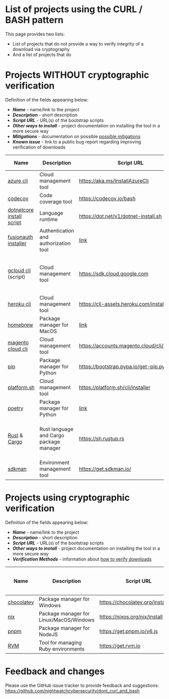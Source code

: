 # List of projects using the CURL / BASH pattern
This page provides two lists:
- List of projects that do not provide a way to verify integrity of a download via cryptography
- And a list of projects that do

# Projects WITHOUT cryptographic verification
Definition of the fields appearing below:
   * ***Name*** - name/link to the project
   * ***Description*** - short description
   * ***Script URL*** - URL(s) of the bootstrap scripts
   * ***Other ways to install*** - project documentation on installing the tool in a more secure way
   * ***Mitigations*** - documentation on possible [possible mitigations](METHODS.MD)
   * ***Known issue*** - link to a public bug report regarding improving verification of downloads

| Name | Description | Script URL | Other ways to install | Mitigations | Known issue? |
|------|-------------|-----------------------|--------------|--------------|---
| [azure cli](https://docs.microsoft.com/en-us/cli/azure/) | Cloud management tool | https://aka.ms/InstallAzureCli | [Package managers](https://docs.microsoft.com/en-us/cli/azure/install-azure-cli) | Use package managers |  |
| [codecov](https://about.codecov.io/) | Code coverage tool | https://codecov.io/bash | [Node](https://github.com/codecov/codecov-node), [Python](https://github.com/codecov/codecov-python) and [Ruby](https://github.com/codecov/codecov-ruby) | [Checksums](https://docs.codecov.io/docs/about-the-codecov-bash-uploader#validating-the-bash-script) | [Yes](https://about.codecov.io/blog/validating-the-bash-script-on-ci/)  |
| [dotnetcore install script](https://docs.microsoft.com/en-us/dotnet/core/tools/dotnet-install-script) | Language runtime | https://dot.net/v1/dotnet-install.sh | [Package managers](https://docs.microsoft.com/en-us/dotnet/core/install/) | Package managers |  |
| [fusionauth installer](https://fusionauth.io/docs/v1/tech/installation-guide/fast-path/) | Authentication and authorization tool | [link](https://raw.githubusercontent.com/FusionAuth/fusionauth-install/master/install.sh) | Package managers | Uses direct GitHub download | [Yes](https://github.com/FusionAuth/fusionauth-issues/issues/1159) |
| [gcloud cli](https://cloud.google.com/sdk/docs/downloads-interactive) (script) | Cloud management tool | https://sdk.cloud.google.com | [Package managers/binaries](https://cloud.google.com/sdk/docs/install#installation_instructions) | Use package managers or PGP-signed binaries |  |
| [heroku cli](https://devcenter.heroku.com/articles/heroku-cli#download-and-install) | Cloud management tool | https://cli-assets.heroku.com/install.sh | [Package managers](https://devcenter.heroku.com/articles/heroku-cli#download-and-install) | Use package managers |  |
| [homebrew](https://brew.sh/) | Package manager for MacOS | [link](https://raw.githubusercontent.com/Homebrew/install/HEAD/install.sh) | [Docs](https://docs.brew.sh/Installation) | Uses direct Github download | [Yes](https://wwws.nightwatchcybersecurity.com/2021/04/30/security-of-homebrew-bootstrap-process/)  |
| [magento cloud cli](https://devdocs.magento.com/cloud/reference/cli-ref-topic.html) | Cloud management tool | https://accounts.magento.cloud/cli/installer |  |  |   |
| [pip](https://pip.pypa.io/en/stable/) | Package manager for Python | https://bootstrap.pypa.io/get-pip.py | [OS packages](https://pip.pypa.io/en/stable/installing/) | Use package managers | [Yes](https://github.com/pypa/get-pip/issues/41) |
| [platform.sh](https://docs.platform.sh/development/cli.html#installation) | Cloud management tool | https://platform.sh/cli/installer |  | Use direct GitHub download |  |
| [poetry](https://python-poetry.org/docs/#installation) | Package manager for Python | [link](https://raw.githubusercontent.com/python-poetry/poetry/master/get-poetry.py) |  | Uses direct Github download |   |
| [Rust](https://www.rust-lang.org/) & [Cargo](https://doc.rust-lang.org/cargo/) | Rust language and Cargo package manager | https://sh.rustup.rs | [Docs](https://forge.rust-lang.org/infra/other-installation-methods.html) | Use package managers or standalone installers  | [Yes](https://github.com/rust-lang/rustup/issues/2029) |
| [sdkman](https://sdkman.io/install) | Environment management tool | https://get.sdkman.io/ | | |  |

# Projects using cryptographic verification
Definition of the fields appearing below:
   * ***Name*** - name/link to the project
   * ***Description*** - short description
   * ***Script URL*** - URL(s) of the bootstrap scripts
   * ***Other ways to install*** - project documentation on installing the tool in a more secure way
   * ***Verification Methods*** - information about [how to verify downloads](METHODS.MD)

| Name | Description | Script URL | Other ways to install | Verification Methods |
|------|-------------|-----------------------|--------------|--------------|
| [chocolatey](https://chocolatey.org/) | Package manager for Windows | https://chocolatey.org/install.ps1 | [Docs](https://docs.chocolatey.org/en-us/choco/setup#more-install-options) | [Authenticode](https://docs.chocolatey.org/en-us/information/security#chocolatey-binaries-and-the-chocolatey-package) |
| [nix](https://nixos.org/manual/nix/stable/) | Package manager for Linux/MacOS/Windows | https://nixos.org/nix/install | [Source](https://nixos.org/manual/nix/stable/#ch-installing-source) | [PGP signature](https://nixos.org/download.html#nix-verify-installation) |
| [pnpm](https://pnpm.io/) | Package manager for NodeJS | https://get.pnpm.io/v6.js | [Docs](https://pnpm.io/installation) | [PGP-signed checksum](https://github.com/pnpm/get#verifying-files) |
| [RVM](https://rvm.io/) | Tool for managing Ruby environments | https://get.rvm.io | [Docs](https://rvm.io/rvm/install) | [PGP signature](https://rvm.io/rvm/security) |

# Feedback and changes
Please use the GitHub issue tracker to provide feedback and suggestions:
https://github.com/nightwatchcybersecurity/dont_curl_and_bash
